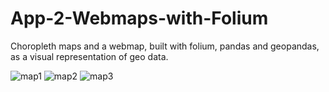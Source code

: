 # App-2-Webmaps-with-Folium
Choropleth maps and a webmap, built with folium, pandas and geopandas, as a visual representation of geo data.


![map1](https://github.com/rafaski1/02-Webmaps-with-Folium/blob/main/Choropleth-Map-1-Covid-US.PNG?raw=true)
![map2](https://github.com/rafaski1/02-Webmaps-with-Folium/blob/main/Choropleth-Map-2-Meat-consumption.PNG?raw=true)
![map3](https://github.com/rafaski1/02-Webmaps-with-Folium/blob/main/Webmap-1-Voclanoes-US-&-World-Population.PNG?raw=true)

